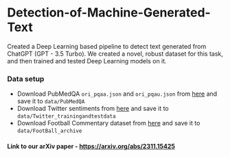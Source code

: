 # Detection-of-Machine-Generated-Text

Created a Deep Learning based pipeline to detect text generated from ChatGPT (GPT - 3.5 Turbo).
We created a novel, robust dataset for this task, and then trained and tested Deep Learning models on it.

### Data setup

- Download PubMedQA `ori_pqaa.json` and `ori_pqau.json` from [here](https://github.com/pubmedqa/pubmedqa) and save it to `data/PubMedQA`
- Download Twitter sentiments from [here](http://help.sentiment140.com/for-students/) and save it to `data/Twitter_trainingandtestdata`
- Download Football Commentary dataset from [here](https://www.kaggle.com/datasets/patzshane/football-commentary-data-set-college-and-nfl) and save it to `data/FootBall_archive`


#### Link to our arXiv paper - https://arxiv.org/abs/2311.15425
